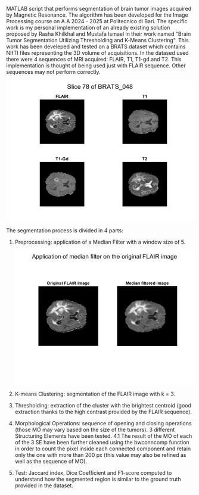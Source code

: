 MATLAB script that performs segmentation of brain tumor images acquired by Magnetic Resonance. 
The algorithm has been developed for the Image Processing course on A.A 2024 - 2025 at Politecnico di Bari. 
The specific work is my personal implementation of an already existing solution proposed by Rasha Khilkhal and Mustafa Ismael in their work named "Brain Tumor Segmentation Utilizing Thresholding and K-Means Clustering".
This work has been develeped and tested on a BRATS dataset which contains NIfTI files representing the 3D volume of acquisitions.
In the datased used there were 4 sequences of MRI acquired: FLAIR, T1, T1-gd and T2. This implementation is thought of being used just with FLAIR sequence. Other sequences may not perform correctly.

![Screenshot](example%20images/4%20sequenze%20mri%20new.png)

The segmentation process is divided in 4 parts:
  1. Preprocessing: application of a Median Filter with a window size of 5.

     ![Screenshot](example%20images/median%20filter%20img%20new.png)

  3. K-means Clustering: segmentation of the FLAIR image with k = 3.
  4. Thresholding: extraction of the cluster with the brightest centroid (good extraction thanks to the high contrast provided by the FLAIR sequence).
  5. Morphological Operations: sequence of opening and closing operations (those MO may vary based on the size of the tumors). 3 different Structuring Elements have been tested.
    4.1 The result of the MO of each of the 3 SE have been further cleaned using the bwconncomp function in order to count the pixel inside each connected component and retain only the one with more than 200 px (this value may also be refined as well as the sequence of MO).
  6. Test: Jaccard index, Dice Coefficient and F1-score computed to understand how the segmented region is similar to the ground truth provided in the dataset.


